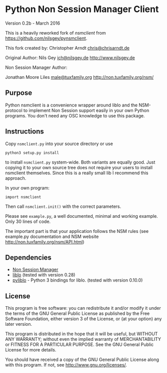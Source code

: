 Python Non Session Manager Client
=================================

Version 0.2b - March 2016

This is a heavily reworked fork of *nsmclient* from
https://github.com/nilsgey/pynsmclient.

This fork created by: Christopher Arndt <chris@chrisarndt.de>

Original Author: Nils Gey ich@nilsgey.de http://www.nilsgey.de

Non Session Manager Author:

Jonathan Moore Liles  <male@tuxfamily.org> http://non.tuxfamily.org/nsm/


Purpose
-------

Python nsmclient is a convenience wrapper around liblo and the NSM-protocol to
implement Non Session support easily in your own Python programs. You don't
need any OSC knowledge to use this package.


Instructions
------------

Copy `nsmclient.py` into your source directory or use

    python3 setup.py install

to install `nsmclient.py` system-wide. Both variants are equally good. Just
copying it to your own source tree does not require your users to install
nsmclient themselves. Since this is a really small lib I recommend this
approach.

In your own program:

    import nsmclient

Then call `nsmclient.init()` with the correct parameters.

Please see `example.py`, a well documented, minimal and working example.
Only 30 lines of code.

The important part is that your application follows the NSM rules (see
example.py documentation and NSM website http://non.tuxfamily.org/nsm/API.html)


Dependencies
------------

* [Non Session Manager](http://non.tuxfamily.org/nsm/)
* [liblo](http://liblo.sourceforge.net/) (tested with version 0.28)
* [pyliblo](http://das.nasophon.de/pyliblo/) - Python 3 bindings for liblo.
  (tested with version 0.10.0)


License
-------

This program is free software: you can redistribute it and/or modify
it under the terms of the GNU General Public License as published by
the Free Software Foundation, either version 3 of the License, or
(at your option) any later version.

This program is distributed in the hope that it will be useful,
but WITHOUT ANY WARRANTY; without even the implied warranty of
MERCHANTABILITY or FITNESS FOR A PARTICULAR PURPOSE.  See the
GNU General Public License for more details.

You should have received a copy of the GNU General Public License
along with this program.  If not, see <http://www.gnu.org/licenses/>.
